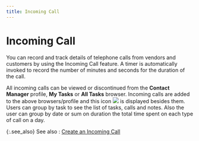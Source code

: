 ```yaml
---
title: Incoming Call
---
```


# Incoming Call


You can record and track details of telephone calls from vendors and customers by using the Incoming Call feature. A timer is automatically invoked to record the number of minutes and seconds for the duration of the call.


All incoming calls can be viewed or discontinued from the **Contact Manager** profile, **My Tasks** or **All Tasks** browser. Incoming calls are added to the above browsers/profile and this icon ![]({{site.cm_baseurl}}/img/cm_outgoing_call_button.gif) is displayed besides them. Users can group by task to see the list of tasks, calls and notes. Also the user can group by date or sum on duration the total time spent on each type of call on a day.


{:.see_also}
See also
: [Create an Incoming Call]({{site.cm_baseurl}}/tasks/incoming-call/create_an_incoming_call.html)

